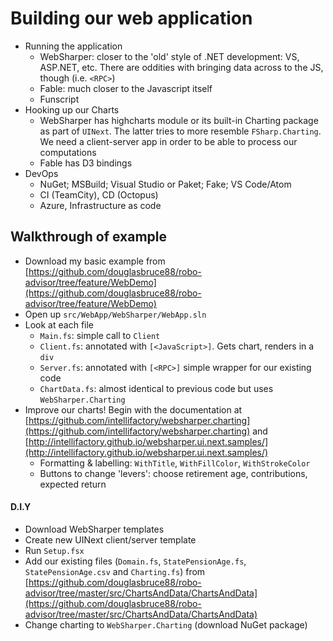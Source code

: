 # Building our web application

- Running the application
  - WebSharper: closer to the 'old' style of .NET development: VS, ASP.NET, etc. There are oddities with bringing data across to the JS, though (i.e. `<RPC>`)
  - Fable: much closer to the Javascript itself
  - Funscript
- Hooking up our Charts
  - WebSharper has highcharts module or its built-in Charting package as part of `UINext`. The latter tries to more resemble `FSharp.Charting`. We need a client-server app in order to be able to process our computations
  - Fable has D3 bindings
- DevOps
  - NuGet; MSBuild; Visual Studio or Paket; Fake; VS Code/Atom
  - CI (TeamCity), CD (Octopus)
  - Azure, Infrastructure as code

## Walkthrough of example

- Download my basic example from [https://github.com/douglasbruce88/robo-advisor/tree/feature/WebDemo](https://github.com/douglasbruce88/robo-advisor/tree/feature/WebDemo)
- Open up `src/WebApp/WebSharper/WebApp.sln`
- Look at each file
  - `Main.fs`: simple call to `Client`
  - `Client.fs`: annotated with `[<JavaScript>]`. Gets chart, renders in a `div`
  - `Server.fs`: annotated with `[<RPC>]` simple wrapper for our existing code
  - `ChartData.fs`: almost identical to previous code but uses `WebSharper.Charting`
- Improve our charts! Begin with the documentation at [https://github.com/intellifactory/websharper.charting](https://github.com/intellifactory/websharper.charting) and [http://intellifactory.github.io/websharper.ui.next.samples/](http://intellifactory.github.io/websharper.ui.next.samples/)
  - Formatting & labelling: `WithTitle`, `WithFillColor`, `WithStrokeColor`
  - Buttons to change 'levers': choose retirement age, contributions, expected return

#### D.I.Y

- Download WebSharper templates
- Create new UINext client/server template
- Run `Setup.fsx`
- Add our existing files (`Domain.fs`, `StatePensionAge.fs`, `StatePensionAge.csv` and `Charting.fs`) from [https://github.com/douglasbruce88/robo-advisor/tree/master/src/ChartsAndData/ChartsAndData](https://github.com/douglasbruce88/robo-advisor/tree/master/src/ChartsAndData/ChartsAndData)
- Change charting to `WebSharper.Charting` (download NuGet package)
